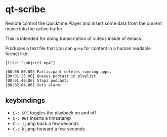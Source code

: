 qt-scribe
=========

Remote control the Quicktime Player and insert some data from the
current movie into the active buffer.

This is intended for doing transcription of videos inside of emacs.

Produces a text file that you can `grep` for content in a human
readable format like:

```
[file: "subject1.mp4"]

[00:00:50.09] Participant deletes running apps.
[00:01:25.06] Queues podcast in playlist.
[00:01:40.06] Stops podcast.
[00:02:04.06] Sets alarm.
```

keybindings
-----------

* `C-c SPC` toggles the playback on and off
* `C-c RET` inserts a timestamp
* `C-c j` jump back a few seconds
* `C-c k` jump forward a few seconds

